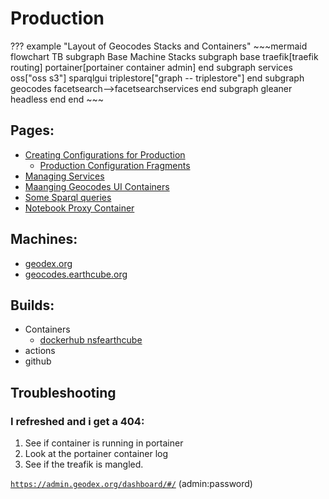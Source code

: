 # Production

??? example "Layout of Geocodes Stacks and Containers"
    ~~~mermaid
    flowchart TB
        subgraph Base Machine Stacks
          subgraph base
             traefik[traefik routing]
             portainer[portainer container admin]
          end
          subgraph services
             oss["oss s3"]
             sparqlgui
             triplestore["graph -- triplestore"]
          end
          subgraph geocodes
             facetsearch-->facetsearchservices
          end
          subgraph gleaner
             headless
          end
      end
    ~~~

## Pages:

* [Creating Configurations for Production](creatingAndLoadingProduction.md)
    * [Production Configuration Fragments](production_configs.md)
* [Managing Services](managing_services.md)
* [Maanging Geocodes UI Containers](managing_geocodes_ui_containers.md)
* [Some Sparql queries](sparql.md)
* [Notebook Proxy Container](geocodes_notebook_proxy_notes.md)

## Machines:

* [geodex.org](./geodex.org.md)
* [geocodes.earthcube.org](./geocodes.earthcube.org.md)

## Builds:

* Containers
    * [dockerhub nsfearthcube](https://hub.docker.com/orgs/nsfearthcube/repositories)
* actions
* github


## Troubleshooting


### I refreshed and i get a 404:

1. See if container is running in portainer
1. Look at the portainer container log
1. See if the treafik is mangled.

[`https://admin.geodex.org/dashboard/#/`](https://admin.geodex.org/dashboard/#/)    (admin:password)


